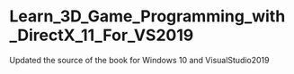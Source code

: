 # Learn_3D_Game_Programming_with_DirectX_11_For_VS2019
Updated the source of the book for Windows 10 and VisualStudio2019
